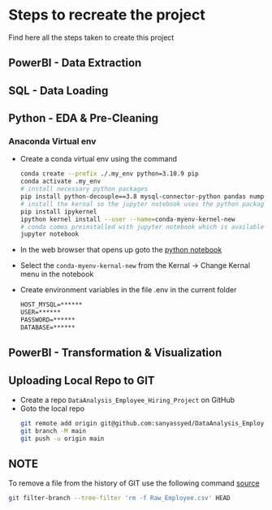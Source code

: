 # Steps to recreate the project
Find here all the steps taken to create this project

## PowerBI -  Data Extraction
## SQL - Data Loading
## Python - EDA & Pre-Cleaning

### Anaconda Virtual env
* Create a conda virtual env using the command
    ```bash
    conda create --prefix ./.my_env python=3.10.9 pip
    conda activate .my_env
    # install necessary python packages
    pip install python-decouple==3.8 mysql-connector-python pandas numpy sqlalchemy
    # install the kernal so the jupyter notebook uses the python packages installed in the virtual env and not the base env
    pip install ipykernel
    ipython kernel install --user --name=conda-myenv-kernel-new
    # conda comes preinstalled with jupyter notebook which is available in the base env
    jupyter notebook
    ```

* In the web browser that opens up goto the [python notebook](python/eda_employee_hiring.ipynb)
* Select the `conda-myenv-kernal-new` from the Kernal -> Change Kernal menu in the notebook
* Create environment variables in the file .env in the current folder
    ```.txt
    HOST_MYSQL=******
    USER=******
    PASSWORD=******
    DATABASE=******
    ```

## PowerBI - Transformation & Visualization


## Uploading Local Repo to GIT
* Create a repo `DataAnalysis_Employee_Hiring_Project` on GitHub
* Goto the local repo
    ```bash
    git remote add origin git@github.com:sanyassyed/DataAnalysis_Employee_Hiring_Project.git
    git branch -M main
    git push -u origin main
    ```

## NOTE
To remove a file from the history of GIT use the following command [source]()
```bash
git filter-branch --tree-filter 'rm -f Raw_Employee.csv' HEAD

```